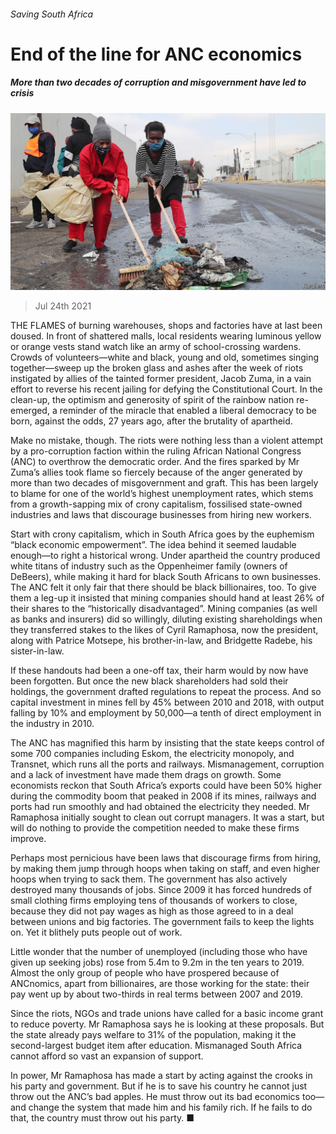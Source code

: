 ###### Saving South Africa

# End of the line for ANC economics 

##### More than two decades of corruption and misgovernment have led to crisis 

![image](images/20210724_LDP002_0.jpg) 

> Jul 24th 2021 

THE FLAMES of burning warehouses, shops and factories have at last been doused. In front of shattered malls, local residents wearing luminous yellow or orange vests stand watch like an army of school-crossing wardens. Crowds of volunteers—white and black, young and old, sometimes singing together—sweep up the broken glass and ashes after the week of riots instigated by allies of the tainted former president, Jacob Zuma, in a vain effort to reverse his recent jailing for defying the Constitutional Court. In the clean-up, the optimism and generosity of spirit of the rainbow nation re-emerged, a reminder of the miracle that enabled a liberal democracy to be born, against the odds, 27 years ago, after the brutality of apartheid.

Make no mistake, though. The riots were nothing less than a violent attempt by a pro-corruption faction within the ruling African National Congress (ANC) to overthrow the democratic order. And the fires sparked by Mr Zuma’s allies took flame so fiercely because of the anger generated by more than two decades of misgovernment and graft. This has been largely to blame for one of the world’s highest unemployment rates, which stems from a growth-sapping mix of crony capitalism, fossilised state-owned industries and laws that discourage businesses from hiring new workers.


Start with crony capitalism, which in South Africa goes by the euphemism “black economic empowerment”. The idea behind it seemed laudable enough—to right a historical wrong. Under apartheid the country produced white titans of industry such as the Oppenheimer family (owners of DeBeers), while making it hard for black South Africans to own businesses. The ANC felt it only fair that there should be black billionaires, too. To give them a leg-up it insisted that mining companies should hand at least 26% of their shares to the “historically disadvantaged”. Mining companies (as well as banks and insurers) did so willingly, diluting existing shareholdings when they transferred stakes to the likes of Cyril Ramaphosa, now the president, along with Patrice Motsepe, his brother-in-law, and Bridgette Radebe, his sister-in-law.

If these handouts had been a one-off tax, their harm would by now have been forgotten. But once the new black shareholders had sold their holdings, the government drafted regulations to repeat the process. And so capital investment in mines fell by 45% between 2010 and 2018, with output falling by 10% and employment by 50,000—a tenth of direct employment in the industry in 2010.

The ANC has magnified this harm by insisting that the state keeps control of some 700 companies including Eskom, the electricity monopoly, and Transnet, which runs all the ports and railways. Mismanagement, corruption and a lack of investment have made them drags on growth. Some economists reckon that South Africa’s exports could have been 50% higher during the commodity boom that peaked in 2008 if its mines, railways and ports had run smoothly and had obtained the electricity they needed. Mr Ramaphosa initially sought to clean out corrupt managers. It was a start, but will do nothing to provide the competition needed to make these firms improve.

Perhaps most pernicious have been laws that discourage firms from hiring, by making them jump through hoops when taking on staff, and even higher hoops when trying to sack them. The government has also actively destroyed many thousands of jobs. Since 2009 it has forced hundreds of small clothing firms employing tens of thousands of workers to close, because they did not pay wages as high as those agreed to in a deal between unions and big factories. The government fails to keep the lights on. Yet it blithely puts people out of work.

Little wonder that the number of unemployed (including those who have given up seeking jobs) rose from 5.4m to 9.2m in the ten years to 2019. Almost the only group of people who have prospered because of ANCnomics, apart from billionaires, are those working for the state: their pay went up by about two-thirds in real terms between 2007 and 2019.

Since the riots, NGOs and trade unions have called for a basic income grant to reduce poverty. Mr Ramaphosa says he is looking at these proposals. But the state already pays welfare to 31% of the population, making it the second-largest budget item after education. Mismanaged South Africa cannot afford so vast an expansion of support.

In power, Mr Ramaphosa has made a start by acting against the crooks in his party and government. But if he is to save his country he cannot just throw out the ANC’s bad apples. He must throw out its bad economics too—and change the system that made him and his family rich. If he fails to do that, the country must throw out his party. ■

